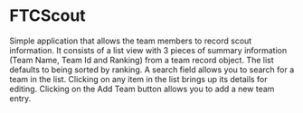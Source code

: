 # FTCScout
Simple application that allows the team members to record scout information. It consists of a list view with 3 pieces of summary information (Team Name, Team Id and Ranking) from a team record object. The list defaults to being sorted by ranking. A search field allows you to search for a team in the list. Clicking on any item in the list brings up its details for editing. Clicking on the Add Team button allows you to add a new team entry.

